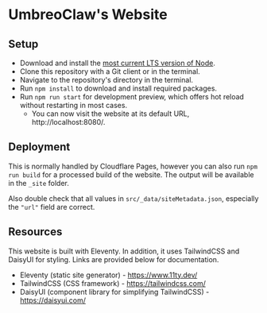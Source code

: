 # UmbreoClaw's Website

## Setup
* Download and install the [most current LTS version of Node](https://nodejs.org/en/download/prebuilt-installer).
* Clone this repository with a Git client or in the terminal.
* Navigate to the repository's directory in the terminal.
* Run `npm install` to download and install required packages.
* Run `npm run start` for development preview, which offers hot reload without restarting in most cases.
    * You can now visit the website at its default URL, http://localhost:8080/.

## Deployment
This is normally handled by Cloudflare Pages, however you can also run `npm run build` for a processed build of the website.
The output will be available in the `_site` folder.

Also double check that all values in `src/_data/siteMetadata.json`, especially the `"url"` field are correct.

## Resources
This website is built with Eleventy. In addition, it uses TailwindCSS and DaisyUI for styling.
Links are provided below for documentation.

* Eleventy (static site generator) - https://www.11ty.dev/
* TailwindCSS (CSS framework) - https://tailwindcss.com/
* DaisyUI (component library for simplifying TailwindCSS) - https://daisyui.com/